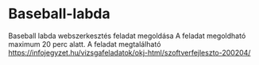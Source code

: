 # Baseball-labda
Baseball labda webszerkesztés feladat megoldása
A feladat megoldható maximum 20 perc alatt.
A feladat megtalálható https://infojegyzet.hu/vizsgafeladatok/okj-html/szoftverfejleszto-200204/
